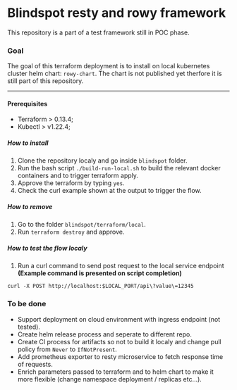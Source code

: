 # Blindspot resty and rowy framework
This repository is a part of a test framework still in POC phase.

### Goal
The goal of this terraform deployment is to install on local kubernetes cluster helm chart: `rowy-chart`.
The chart is not published yet therfore it is still part of this repository.

------------


#### Prerequisites
- Terraform > 0.13.4;
- Kubectl > v1.22.4;

##### How to install
1. Clone the repository localy and go inside `blindspot` folder.
2. Run the bash script `./build-run-local.sh` to build the relevant docker containers and to trigger terraform apply.
3. Approve the terraform by typing `yes`.
4. Check the curl example shown at the output to trigger the flow.

##### How to remove
1. Go to the folder `blindspot/terraform/local`.
2. Run `terraform destroy` and approve.

##### How to test the flow localy
1. Run a curl command to send post request to the local service endpoint **(Example command is presented on script completion)**
```
curl -X POST http://localhost:$LOCAL_PORT/api\?value\=12345
```

### To be done
- Support deployment on cloud environment with ingress endpoint (not tested).
- Create helm release process and seperate to different repo.
- Create CI process for artifacts so not to build it localy and change pull policy from `Never` to `IfNotPresent`.
- Add prometheus exporter to resty microservice to fetch response time of requests.
- Enrich parameters passed to terraform and to helm chart to make it more flexible (change namespace deployment / replicas etc...).

